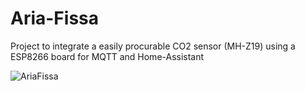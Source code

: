 # Aria-Fissa
Project to integrate a easily procurable CO2 sensor (MH-Z19) using a ESP8266 board for MQTT and Home-Assistant


![AriaFissa](demo/board.gif)

